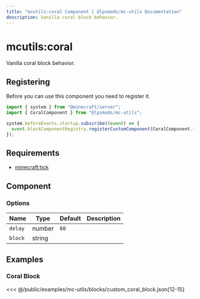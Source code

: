 ```yaml
---
title: "mcutils:coral Component | @lpsmods/mc-utils Documentation"
description: Vanilla coral block behavior.
---
```


# mcutils:coral

Vanilla coral block behavior.

## Registering

Before you can use this component you need to register it.

```js
import { system } from "@minecraft/server";
import { CoralComponent } from "@lpsmods/mc-utils";

system.beforeEvents.startup.subscribe((event) => {
  event.blockComponentRegistry.registerCustomComponent(CoralComponent.typeId, new CoralComponent());
});
```

## Requirements

- [minecraft:tick](https://learn.microsoft.com/en-us/minecraft/creator/reference/content/blockreference/examples/blockcomponents/minecraftblock_tick)

## Component

### Options

| Name    | Type   | Default | Description |
| ------- | ------ | ------- | ----------- |
| `delay` | number | `60`    |             |
| `block` | string |         |             |

## Examples

### Coral Block

<<< @/public/examples/mc-utils/blocks/custom_coral_block.json{12-15}
